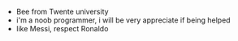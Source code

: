 - Bee from Twente university
- i'm a noob programmer, i will be very appreciate if being helped
- like Messi, respect Ronaldo

<!---
MacBee1507/MacBee1507 is a ✨ special ✨ repository because its `README.md` (this file) appears on your GitHub profile.
You can click the Preview link to take a look at your changes.
--->
